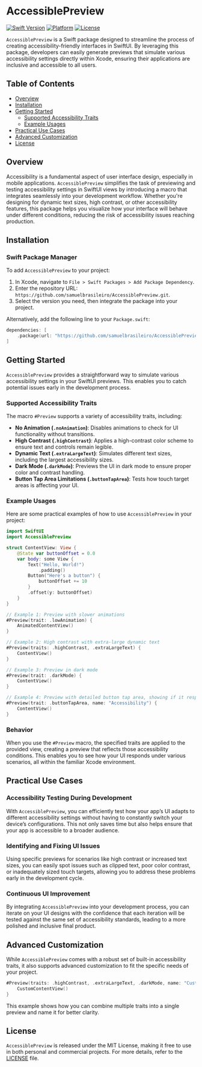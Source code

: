 # AccessiblePreview

[![Swift Version](https://img.shields.io/badge/Swift-5.10-orange.svg)](https://swift.org)
[![Platform](https://img.shields.io/badge/Platform-iOS%2016.0%2B%20%7C%20macOS%2012.0%2B-lightgrey.svg)](https://developer.apple.com/documentation/xcode/creating_a_mac_app)
[![License](https://img.shields.io/github/license/samuelbrasileiro/AccessiblePreview)](https://github.com/samuelbrasileiro/AccessiblePreview/blob/main/LICENSE)

`AccessiblePreview` is a Swift package designed to streamline the process of creating accessibility-friendly interfaces in SwiftUI. By leveraging this package, developers can easily generate previews that simulate various accessibility settings directly within Xcode, ensuring their applications are inclusive and accessible to all users.

## Table of Contents

- [Overview](#overview)
- [Installation](#installation)
- [Getting Started](#getting-started)
  - [Supported Accessibility Traits](#supported-accessibility-traits)
  - [Example Usages](#example-usages)
- [Practical Use Cases](#practical-use-cases)
- [Advanced Customization](#advanced-customization)
- [License](#license)

## Overview

Accessibility is a fundamental aspect of user interface design, especially in mobile applications. `AccessiblePreview` simplifies the task of previewing and testing accessibility settings in SwiftUI views by introducing a macro that integrates seamlessly into your development workflow. Whether you're designing for dynamic text sizes, high contrast, or other accessibility features, this package helps you visualize how your interface will behave under different conditions, reducing the risk of accessibility issues reaching production.

## Installation

### Swift Package Manager

To add `AccessiblePreview` to your project:

1. In Xcode, navigate to `File > Swift Packages > Add Package Dependency`.
2. Enter the repository URL: `https://github.com/samuelbrasileiro/AccessiblePreview.git`.
3. Select the version you need, then integrate the package into your project.

Alternatively, add the following line to your `Package.swift`:

```swift
dependencies: [
    .package(url: "https://github.com/samuelbrasileiro/AccessiblePreview.git", from: "1.0.0")
]
```

## Getting Started

`AccessiblePreview` provides a straightforward way to simulate various accessibility settings in your SwiftUI previews. This enables you to catch potential issues early in the development process.

### Supported Accessibility Traits

The macro `#Preview` supports a variety of accessibility traits, including:

- **No Animation (`.noAnimation`)**: Disables animations to check for UI functionality without transitions.
- **High Contrast (`.highContrast`)**: Applies a high-contrast color scheme to ensure text and controls remain legible.
- **Dynamic Text (`.extraLargeText`)**: Simulates different text sizes, including the largest accessibility sizes.
- **Dark Mode (`.darkMode`)**: Previews the UI in dark mode to ensure proper color and contrast handling.
- **Button Tap Area Limitations (`.buttonTapArea`)**: Tests how touch target areas is affecting your UI.

### Example Usages

Here are some practical examples of how to use `AccessiblePreview` in your project:

```swift
import SwiftUI
import AccessiblePreview

struct ContentView: View {
    @State var buttonOffset = 0.0
    var body: some View {
        Text("Hello, World!")
            .padding()
        Button("Here's a button") {
            buttonOffset += 10
        }
        .offset(y: buttonOffset)
    }
}

// Example 1: Preview with slower animations
#Preview(trait: .lowAnimation) {
    AnimatedContentView()
}

// Example 2: High contrast with extra-large dynamic text
#Preview(traits: .highContrast, .extraLargeText) {
    ContentView()
}

// Example 3: Preview in dark mode
#Preview(trait: .darkMode) {
    ContentView()
}

// Example 4: Preview with detailed button tap area, showing if it respects minimal 44x44px limit
#Preview(trait: .buttonTapArea, name: "Accessibility") {
    ContentView()
}
```

### Behavior

When you use the `#Preview` macro, the specified traits are applied to the provided view, creating a preview that reflects those accessibility conditions. This enables you to see how your UI responds under various scenarios, all within the familiar Xcode environment.

## Practical Use Cases

### Accessibility Testing During Development

With `AccessiblePreview`, you can efficiently test how your app’s UI adapts to different accessibility settings without having to constantly switch your device’s configurations. This not only saves time but also helps ensure that your app is accessible to a broader audience.

### Identifying and Fixing UI Issues

Using specific previews for scenarios like high contrast or increased text sizes, you can easily spot issues such as clipped text, poor color contrast, or inadequately sized touch targets, allowing you to address these problems early in the development cycle.

### Continuous UI Improvement

By integrating `AccessiblePreview` into your development process, you can iterate on your UI designs with the confidence that each iteration will be tested against the same set of accessibility standards, leading to a more polished and inclusive final product.

## Advanced Customization

While `AccessiblePreview` comes with a robust set of built-in accessibility traits, it also supports advanced customization to fit the specific needs of your project.

```swift
#Preview(traits: .highContrast, .extraLargeText, .darkMode, name: "Custom Preview") {
    CustomContentView()
}
```

This example shows how you can combine multiple traits into a single preview and name it for better clarity.

## License

`AccessiblePreview` is released under the MIT License, making it free to use in both personal and commercial projects. For more details, refer to the [LICENSE](LICENSE) file.
